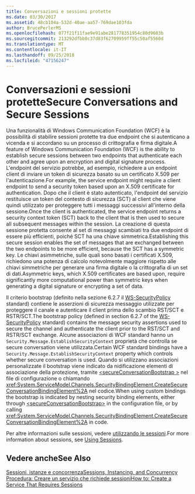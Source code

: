 ```yaml
---
title: Conversazioni e sessioni protette
ms.date: 03/30/2017
ms.assetid: 48cb104a-532d-40ae-aa57-769dae103fda
author: BrucePerlerMS
ms.openlocfilehash: 077f21f11fae9e91abe281778351954c80d9603b
ms.sourcegitcommit: 213292dfbb0c37d83f62709959ff55c50af5560d
ms.translationtype: MT
ms.contentlocale: it-IT
ms.lasthandoff: 09/25/2018
ms.locfileid: "47156247"
---
```

# <a name="secure-conversations-and-secure-sessions"></a><span data-ttu-id="1575a-102">Conversazioni e sessioni protette</span><span class="sxs-lookup"><span data-stu-id="1575a-102">Secure Conversations and Secure Sessions</span></span>
<span data-ttu-id="1575a-103">Una funzionalità di Windows Communication Foundation (WCF) è la possibilità di stabilire sessioni protette tra due endpoint che si autenticano a vicenda e si accordano su un processo di crittografia e firma digitale.</span><span class="sxs-lookup"><span data-stu-id="1575a-103">A feature of Windows Communication Foundation (WCF) is the ability to establish secure sessions between two endpoints that authenticate each other and agree upon an encryption and digital signature process.</span></span> <span data-ttu-id="1575a-104">L'endpoint del servizio potrebbe, ad esempio, richiedere a un endpoint client di inviare un token di sicurezza basato su un certificato X.509 per l'autenticazione.</span><span class="sxs-lookup"><span data-stu-id="1575a-104">For example, the service endpoint might require a client endpoint to send a security token based upon an X.509 certificate for authentication.</span></span> <span data-ttu-id="1575a-105">Dopo che il client è stato autenticato, l'endpoint del servizio restituisce un token del contesto di sicurezza (SCT) al client che viene quindi utilizzato per proteggere tutti i messaggi successivi all'interno della sessione.</span><span class="sxs-lookup"><span data-stu-id="1575a-105">Once the client is authenticated, the service endpoint returns a security context token (SCT) back to the client that is then used to secure all subsequent messages within the session.</span></span> <span data-ttu-id="1575a-106">La creazione di questa sessione protetta consente al set di messaggi scambiati tra due endpoint di essere più efficienti, poiché SCT ha una chiave simmetrica.</span><span class="sxs-lookup"><span data-stu-id="1575a-106">Establishing this secure session enables the set of messages that are exchanged between the two endpoints to be more efficient, because the SCT has a symmetric key.</span></span> <span data-ttu-id="1575a-107">Le chiavi asimmetriche, sulle quali sono basati i certificati X.509, richiedono una potenza di calcolo notevolmente maggiore rispetto alle chiavi simmetriche per generare una firma digitale o la crittografia di un set di dati.</span><span class="sxs-lookup"><span data-stu-id="1575a-107">Asymmetric keys, which X.509 certificates are based upon, require significantly more computational power than symmetric keys when generating a digital signature or encrypting a set of data.</span></span>  
  
 <span data-ttu-id="1575a-108">Il criterio bootstrap (definito nella sezione 6.2.7 il [WS-SecurityPolicy](https://go.microsoft.com/fwlink/?LinkId=99817) standard) contiene le asserzioni di sicurezza messaggio utilizzate per proteggere il canale e autenticare il client prima dello scambio RST/SCT e RSTR/SCT.</span><span class="sxs-lookup"><span data-stu-id="1575a-108">The bootstrap policy (defined in section 6.2.7 of the [WS-SecurityPolicy](https://go.microsoft.com/fwlink/?LinkId=99817) standard) contains the message security assertions used to secure the channel and authenticate the client prior to the RST/SCT and RSTR/SCT exchange.</span></span> <span data-ttu-id="1575a-109">Alcune associazioni di WCF standard hanno un `Security.Message.EstablishSecurityContext` proprietà che controlla se secure conversation viene utilizzata.</span><span class="sxs-lookup"><span data-stu-id="1575a-109">Certain WCF standard bindings have a `Security.Message.EstablishSecurityContext` property which controls whether secure conversation is used.</span></span> <span data-ttu-id="1575a-110">Quando si utilizzano associazioni personalizzate il bootstrap viene indicato da nidificazione elementi di associazione della protezione, tramite [ \<secureConversationBootstrap >](../../../../docs/framework/configure-apps/file-schema/wcf/secureconversationbootstrap.md) nel file di configurazione o chiamando <xref:System.ServiceModel.Channels.SecurityBindingElement.CreateSecureConversationBindingElement%2A> nel codice.</span><span class="sxs-lookup"><span data-stu-id="1575a-110">When using custom bindings the bootstrap is indicated by nesting security binding elements, either through [\<secureConversationBootstrap>](../../../../docs/framework/configure-apps/file-schema/wcf/secureconversationbootstrap.md) in the configuration file, or by calling <xref:System.ServiceModel.Channels.SecurityBindingElement.CreateSecureConversationBindingElement%2A> in code.</span></span>  
  
 <span data-ttu-id="1575a-111">Per altre informazioni sulle sessioni, vedere [utilizzando le sessioni](../../../../docs/framework/wcf/using-sessions.md).</span><span class="sxs-lookup"><span data-stu-id="1575a-111">For more information about sessions, see [Using Sessions](../../../../docs/framework/wcf/using-sessions.md).</span></span>  
  
## <a name="see-also"></a><span data-ttu-id="1575a-112">Vedere anche</span><span class="sxs-lookup"><span data-stu-id="1575a-112">See Also</span></span>  
 [<span data-ttu-id="1575a-113">Sessioni, istanze e concorrenza</span><span class="sxs-lookup"><span data-stu-id="1575a-113">Sessions, Instancing, and Concurrency</span></span>](../../../../docs/framework/wcf/feature-details/sessions-instancing-and-concurrency.md)  
 [<span data-ttu-id="1575a-114">Procedura: Creare un servizio che richiede sessioni</span><span class="sxs-lookup"><span data-stu-id="1575a-114">How to: Create a Service That Requires Sessions</span></span>](../../../../docs/framework/wcf/feature-details/how-to-create-a-service-that-requires-sessions.md)
